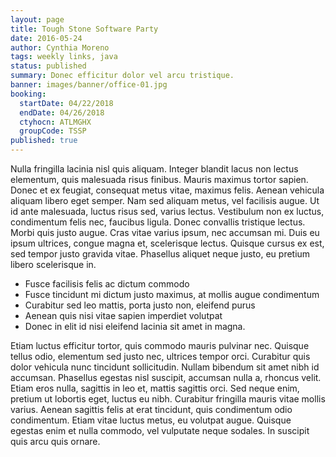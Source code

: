 ```yaml
---
layout: page
title: Tough Stone Software Party
date: 2016-05-24
author: Cynthia Moreno
tags: weekly links, java
status: published
summary: Donec efficitur dolor vel arcu tristique.
banner: images/banner/office-01.jpg
booking:
  startDate: 04/22/2018
  endDate: 04/26/2018
  ctyhocn: ATLMGHX
  groupCode: TSSP
published: true
---
```

Nulla fringilla lacinia nisl quis aliquam. Integer blandit lacus non lectus elementum, quis malesuada risus finibus. Mauris maximus tortor sapien. Donec et ex feugiat, consequat metus vitae, maximus felis. Aenean vehicula aliquam libero eget semper. Nam sed aliquam metus, vel facilisis augue. Ut id ante malesuada, luctus risus sed, varius lectus. Vestibulum non ex luctus, condimentum felis nec, faucibus ligula. Donec convallis tristique lectus. Morbi quis justo augue. Cras vitae varius ipsum, nec accumsan mi. Duis eu ipsum ultrices, congue magna et, scelerisque lectus. Quisque cursus ex est, sed tempor justo gravida vitae. Phasellus aliquet neque justo, eu pretium libero scelerisque in.

* Fusce facilisis felis ac dictum commodo
* Fusce tincidunt mi dictum justo maximus, at mollis augue condimentum
* Curabitur sed leo mattis, porta justo non, eleifend purus
* Aenean quis nisi vitae sapien imperdiet volutpat
* Donec in elit id nisi eleifend lacinia sit amet in magna.

Etiam luctus efficitur tortor, quis commodo mauris pulvinar nec. Quisque tellus odio, elementum sed justo nec, ultrices tempor orci. Curabitur quis dolor vehicula nunc tincidunt sollicitudin. Nullam bibendum sit amet nibh id accumsan. Phasellus egestas nisl suscipit, accumsan nulla a, rhoncus velit. Etiam eros nulla, sagittis in leo et, mattis sagittis orci. Sed neque enim, pretium ut lobortis eget, luctus eu nibh. Curabitur fringilla mauris vitae mollis varius. Aenean sagittis felis at erat tincidunt, quis condimentum odio condimentum. Etiam vitae luctus metus, eu volutpat augue. Quisque egestas enim et nulla commodo, vel vulputate neque sodales. In suscipit quis arcu quis ornare.
